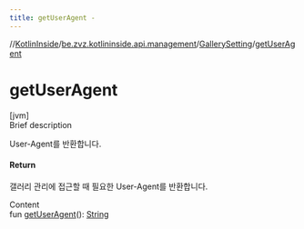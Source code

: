 ```yaml
---
title: getUserAgent -
---
```

//[KotlinInside](../../index.md)/[be.zvz.kotlininside.api.management](../index.md)/[GallerySetting](index.md)/[getUserAgent](get-user-agent.md)



# getUserAgent  
[jvm]  
Brief description  


User-Agent를 반환합니다.



#### Return  


갤러리 관리에 접근할 때 필요한 User-Agent를 반환합니다.

  
Content  
fun [getUserAgent](get-user-agent.md)(): [String](https://kotlinlang.org/api/latest/jvm/stdlib/kotlin/-string/index.html)  



